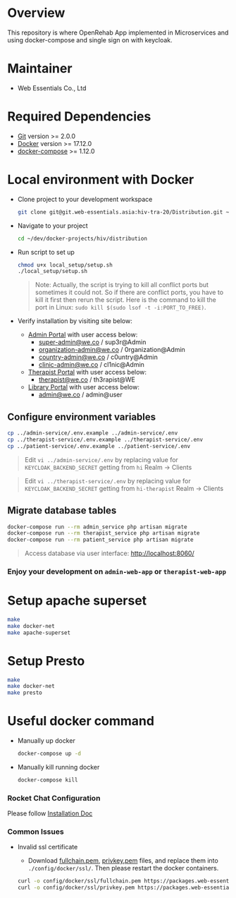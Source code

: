 # Overview

This repository is where OpenRehab App implemented in Microservices and using docker-compose and single sign on with keycloak.

# Maintainer

* Web Essentials Co., Ltd

# Required Dependencies

* [Git](https://git-scm.com/) version >= 2.0.0
* [Docker](https://docs.docker.com/install/) version >= 17.12.0
* [docker-compose](https://docs.docker.com/compose/install/#install-compose) >= 1.12.0

# Local environment with Docker

* Clone project to your development workspace

    ```bash
    git clone git@git.web-essentials.asia:hiv-tra-20/Distribution.git ~/dev/docker-projects/hiv/distribution
    ```

* Navigate to your project

    ```bash
    cd ~/dev/docker-projects/hiv/distribution
    ```

* Run script to set up

    ```bash
    chmod u+x local_setup/setup.sh
    ./local_setup/setup.sh
    ```
    > Note: Actually, the script is trying to kill all conflict ports but sometimes it could not. So if there are conflict ports, you have to kill it first then rerun the script.
    Here is the command to kill the port in Linux: `sudo kill $(sudo lsof -t -i:PORT_TO_FREE)`.

* Verify installation by visiting site below:
  * [Admin Portal](https://local-hi-admin.wehost.asia) with user access below:
    * super-admin@we.co / sup3r@Admin
    * organization-admin@we.co / 0rganization@Admin
    * country-admin@we.co / c0untry@Admin
    * clinic-admin@we.co / cl1nic@Admin
  * [Therapist Portal](https://local-hi-therapist.wehost.asia) with user access below:
    * therapist@we.co / th3rapist@WE
  * [Library Portal](https://local-hi-library.wehost.asia) with user access below:
    * admin@we.co / admin@user

## Configure environment variables

  ```bash
  cp ../admin-service/.env.example ../admin-service/.env
  cp ../therapist-service/.env.example ../therapist-service/.env
  cp ../patient-service/.env.example ../patient-service/.env
  ```

  > Edit `vi ../admin-service/.env` by replacing value for `KEYCLOAK_BACKEND_SECRET` getting from `hi` Realm -> Clients

  > Edit `vi ../therapist-service/.env` by replacing value for `KEYCLOAK_BACKEND_SECRET` getting from `hi-therapist` Realm -> Clients

## Migrate database tables

  ```bash
  docker-compose run --rm admin_service php artisan migrate
  docker-compose run --rm therapist_service php artisan migrate
  docker-compose run --rm patient_service php artisan migrate
  ```

  > Access database via user interface: [http://localhost:8060/](http://localhost:8060/)

### Enjoy your development on `admin-web-app` or `therapist-web-app`

# Setup apache superset

  ```bash
  make
  make docker-net
  make apache-superset
  ```

# Setup Presto

  ```bash
  make
  make docker-net
  make presto
  ```

# Useful docker command

* Manually up docker

    ```bash
    docker-compose up -d
    ```

* Manually kill running docker

    ```bash
    docker-compose kill
    ```

### Rocket Chat Configuration
  Please follow [Installation Doc](https://confluence.web-essentials.co/display/TRA/Rocket+Chat+Configuration+for+OpenRehab)

### Common Issues
* Invalid ssl certificate
  * Download [fullchain.pem](https://packages.web-essentials.asia/boxes/devssl/wehost.asia/fullchain.pem), [privkey.pem](https://packages.web-essentials.asia/boxes/devssl/wehost.asia/privkey.pem) files, and replace them into `./config/docker/ssl/`. Then please restart the docker containers.

  ```bash
  curl -o config/docker/ssl/fullchain.pem https://packages.web-essentials.asia/boxes/devssl/wehost.asia/fullchain.pem
  curl -o config/docker/ssl/privkey.pem https://packages.web-essentials.asia/boxes/devssl/wehost.asia/privkey.pem
  ```
